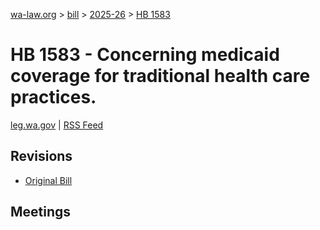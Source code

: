[wa-law.org](/) > [bill](/bill/) > [2025-26](/bill/2025-26/) > [HB 1583](/bill/2025-26/hb/1583/)

# HB 1583 - Concerning medicaid coverage for traditional health care practices.
[leg.wa.gov](https://app.leg.wa.gov/billsummary?BillNumber=1583&Year=2025&Initiative=false) | [RSS Feed](./rss.xml)

## Revisions
* [Original Bill](1/)

## Meetings